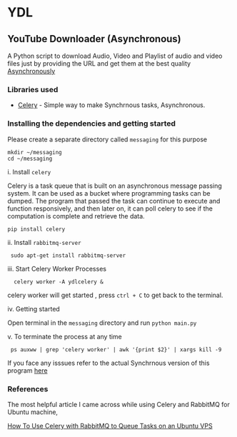 # YDL
## YouTube Downloader (Asynchronous)

A Python script to download Audio, Video and  Playlist of audio and video files just by providing the URL and get them at the best quality [Asynchronously](https://hackernoon.com/asynchronous-python-45df84b82434)

### Libraries used
  * [Celery](http://docs.celeryproject.org/en/latest/getting-started/first-steps-with-celery.html) - Simple way to make Synchrnous tasks, Asynchronous.

### Installing the dependencies and getting started

  Please create a separate directory called `messaging` for this purpose 

  ```messaging
  mkdir ~/messaging
  cd ~/messaging
  ```

i. Install `celery`

  Celery is a task queue that is built on an asynchronous message passing system. It can be used as a bucket where programming tasks can be dumped. The program that passed the task can continue to execute and function responsively, and then later on, it can poll celery to see if the computation is complete and retrieve the data.

  ```pip installation
  pip install celery
  ```
  
 ii. Install `rabbitmq-server`
   
   ```
    sudo apt-get install rabbitmq-server
   ```
 
 iii. Start Celery Worker Processes
      
      celery worker -A ydlcelery &
     
  celery worker will get started , press `ctrl + C` to get back to the terminal.
      
 iv. Getting started

  Open terminal in the `messaging` directory and run `python main.py`
 
 v. To terminate the process at any time
 
     ps auxww | grep 'celery worker' | awk '{print $2}' | xargs kill -9
     
If you face any isssues refer to the actual Synchrnous version of this program [here](https://github.com/Jaiimmortal/YDL/blob/master/README.md)

### References

The most helpful article I came across while using Celery and RabbitMQ for Ubuntu machine,

[How To Use Celery with RabbitMQ to Queue Tasks on an Ubuntu VPS](https://www.digitalocean.com/community/tutorials/how-to-use-celery-with-rabbitmq-to-queue-tasks-on-an-ubuntu-vps)

